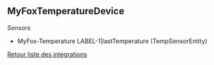 ## MyFoxTemperatureDevice

*Sensors*
- MyFox-Temperature LABEL-1|lastTemperature (TempSensorEntity)


[Retour liste des integrations](../integration.md)
